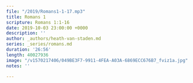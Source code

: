 ```yaml
---
file: "/2019/Romans1-1-17.mp3"
title: Romans 1
scripture: Romans 1:1-16
date: 2019-10-03 23:00:00 +0000
description: ''
author: _authors/heath-van-staden.md
series: _series/romans.md
duration: '26:56'
length: 40027936
image: "/v1570217406/049BE3F7-9911-4FEA-A03A-6869ECC676B7_fviz1a.jpg"
notes: ''

---
```

